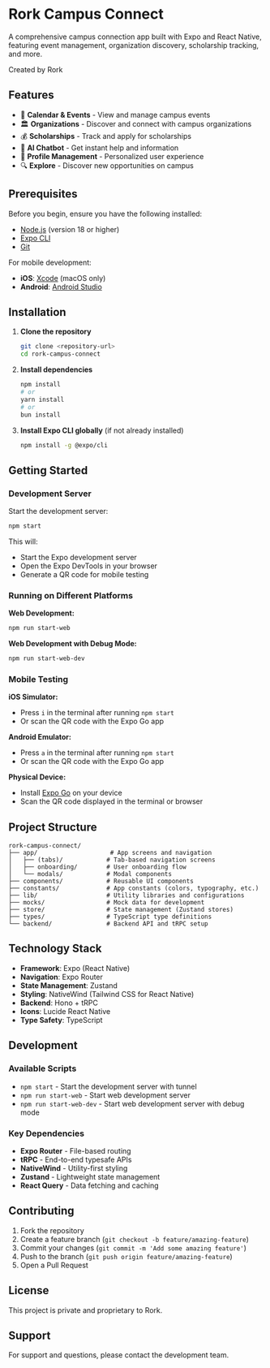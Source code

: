 # Rork Campus Connect

A comprehensive campus connection app built with Expo and React Native, featuring event management, organization discovery, scholarship tracking, and more.

Created by Rork

## Features

- 📅 **Calendar & Events** - View and manage campus events
- 🏛️ **Organizations** - Discover and connect with campus organizations
- 💰 **Scholarships** - Track and apply for scholarships
- 🤖 **AI Chatbot** - Get instant help and information
- 👤 **Profile Management** - Personalized user experience
- 🔍 **Explore** - Discover new opportunities on campus

## Prerequisites

Before you begin, ensure you have the following installed:

- [Node.js](https://nodejs.org/) (version 18 or higher)
- [Expo CLI](https://docs.expo.dev/get-started/installation/)
- [Git](https://git-scm.com/)

For mobile development:
- **iOS**: [Xcode](https://developer.apple.com/xcode/) (macOS only)
- **Android**: [Android Studio](https://developer.android.com/studio)

## Installation

1. **Clone the repository**
   ```bash
   git clone <repository-url>
   cd rork-campus-connect
   ```

2. **Install dependencies**
   ```bash
   npm install
   # or
   yarn install
   # or
   bun install
   ```

3. **Install Expo CLI globally** (if not already installed)
   ```bash
   npm install -g @expo/cli
   ```

## Getting Started

### Development Server

Start the development server:

```bash
npm start
```

This will:
- Start the Expo development server
- Open the Expo DevTools in your browser
- Generate a QR code for mobile testing

### Running on Different Platforms

**Web Development:**
```bash
npm run start-web
```

**Web Development with Debug Mode:**
```bash
npm run start-web-dev
```

### Mobile Testing

**iOS Simulator:**
- Press `i` in the terminal after running `npm start`
- Or scan the QR code with the Expo Go app

**Android Emulator:**
- Press `a` in the terminal after running `npm start`
- Or scan the QR code with the Expo Go app

**Physical Device:**
- Install [Expo Go](https://expo.dev/client) on your device
- Scan the QR code displayed in the terminal or browser

## Project Structure

```
rork-campus-connect/
├── app/                    # App screens and navigation
│   ├── (tabs)/            # Tab-based navigation screens
│   ├── onboarding/        # User onboarding flow
│   └── modals/            # Modal components
├── components/            # Reusable UI components
├── constants/             # App constants (colors, typography, etc.)
├── lib/                   # Utility libraries and configurations
├── mocks/                 # Mock data for development
├── store/                 # State management (Zustand stores)
├── types/                 # TypeScript type definitions
└── backend/               # Backend API and tRPC setup
```

## Technology Stack

- **Framework**: Expo (React Native)
- **Navigation**: Expo Router
- **State Management**: Zustand
- **Styling**: NativeWind (Tailwind CSS for React Native)
- **Backend**: Hono + tRPC
- **Icons**: Lucide React Native
- **Type Safety**: TypeScript

## Development

### Available Scripts

- `npm start` - Start the development server with tunnel
- `npm run start-web` - Start web development server
- `npm run start-web-dev` - Start web development server with debug mode

### Key Dependencies

- **Expo Router** - File-based routing
- **tRPC** - End-to-end typesafe APIs
- **NativeWind** - Utility-first styling
- **Zustand** - Lightweight state management
- **React Query** - Data fetching and caching

## Contributing

1. Fork the repository
2. Create a feature branch (`git checkout -b feature/amazing-feature`)
3. Commit your changes (`git commit -m 'Add some amazing feature'`)
4. Push to the branch (`git push origin feature/amazing-feature`)
5. Open a Pull Request

## License

This project is private and proprietary to Rork.

## Support

For support and questions, please contact the development team.
